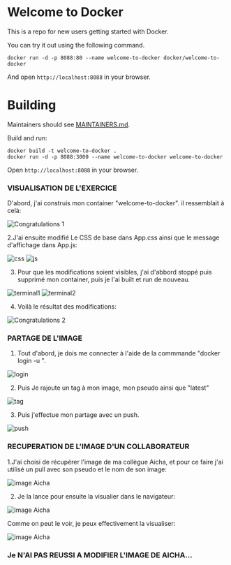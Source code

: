 # Welcome to Docker

This is a repo for new users getting started with Docker.

You can try it out using the following command.
```
docker run -d -p 8088:80 --name welcome-to-docker docker/welcome-to-docker
```
And open `http://localhost:8088` in your browser.

# Building

Maintainers should see [MAINTAINERS.md](MAINTAINERS.md).

Build and run:
```
docker build -t welcome-to-docker . 
docker run -d -p 8088:3000 --name welcome-to-docker welcome-to-docker
```
Open `http://localhost:8088` in your browser.

### VISUALISATION DE L'EXERCICE

D'abord, j'ai construis mon container "welcome-to-docker". il ressemblait à celà:

![Congratulations 1](./src/Images/23.png)

2.J'ai ensuite modifié Le CSS de base dans App.css ainsi que le message d'affichage dans App.js:

![css](./src/Images/21.PNG)
![js](./src/Images/22.PNG)

3. Pour que les modifications soient visibles, j'ai d'abbord stoppé puis supprimé mon container, puis je l'ai built et run de nouveau. 

![terminal1](./src/Images/18.PNG)
![terminal2](./src/Images/19.PNG)

4. Voilà le résultat des modifications:

![Congratulations 2](./src/Images/20.PNG)

### PARTAGE DE L'IMAGE

1. Tout d'abord, je dois me connecter à l'aide de la commmande "docker login -u <username>".

![login](./src/Images/24.PNG)

2. Puis Je rajoute un tag à mon image, mon pseudo ainsi que "latest"

![tag](./src/Images/25.PNG)

3. Puis j'effectue mon partage avec un push.

![push](./src/Images/26.PNG)

### RECUPERATION DE L'IMAGE D'UN COLLABORATEUR 

1.J'ai choisi de récupérer l'image de ma collègue Aicha, et pour ce faire j'ai utilisé un pull avec son pseudo et le nom de son image:

![image Aicha](./src/Images/27.PNG)

2. Je la lance pour ensuite la visualier dans le navigateur:


![image Aicha](./src/Images/28.PNG)


Comme on peut le voir, je peux effectivement la visualiser:


![image Aicha](./src/Images/29.PNG)

### Je N'AI PAS REUSSI A MODIFIER L'IMAGE DE AICHA...















